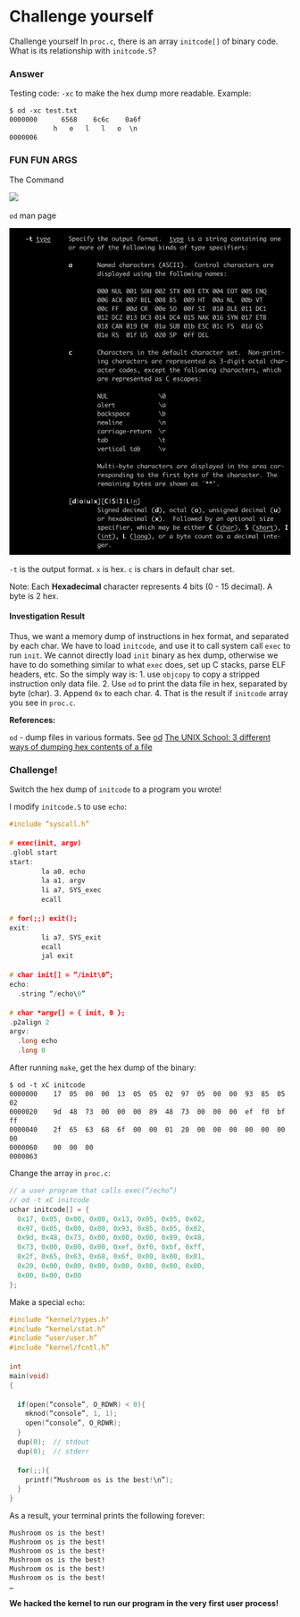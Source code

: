 # Challenge yourself

Challenge yourself In `proc.c`, there is an array `initcode[]` of binary code. What is its relationship with `initcode.S`?

### Answer

Testing code: `-xc` to make the hex dump more readable. Example:

```text
$ od -xc test.txt
0000000      6568    6c6c    0a6f
           h   e   l   l   o  \n
0000006
```

### FUN FUN ARGS

The Command

![](../.gitbook/assets/image%20%2830%29.png)

`od` man page

![](../.gitbook/assets/image%20%2832%29.png)

`-t` is the output format. `x` is hex. `c` is chars in default char set.

Note: Each **Hexadecimal** character represents 4 bits \(0 - 15 decimal\). A byte is 2 hex.

#### Investigation Result

Thus, we want a memory dump of instructions in hex format, and separated by each char. We have to load `initcode`, and use it to call system call `exec` to run `init`. We cannot directly load `init` binary as hex dump, otherwise we have to do something similar to what `exec` does, set up C stacks, parse ELF headers, etc. So the simply way is: 1. use `objcopy` to copy a stripped instruction only data file. 2. Use `od` to print the data file in hex, separated by byte \(char\). 3. Append `0x` to each char. 4. That is the result if `initcode` array you see in `proc.c`.

**References:**

`od` - dump files in various formats. See [od](https://pubs.opengroup.org/onlinepubs/9699919799/utilities/od.html) [The UNIX School: 3 different ways of dumping hex contents of a file](http://www.theunixschool.com/2011/06/3-different-ways-of-dumping-hex.html)

### Challenge!

Switch the hex dump of `initcode` to a program you wrote!

I modify `initcode.S` to use `echo`:

```c
#include “syscall.h”

# exec(init, argv)
.globl start
start:
        la a0, echo
        la a1, argv
        li a7, SYS_exec
        ecall

# for(;;) exit();
exit:
        li a7, SYS_exit
        ecall
        jal exit

# char init[] = “/init\0”;
echo:
  .string “/echo\0”

# char *argv[] = { init, 0 };
.p2align 2
argv:
  .long echo
  .long 0
```

After running `make`, get the hex dump of the binary:

```text
$ od -t xC initcode
0000000    17  05  00  00  13  05  05  02  97  05  00  00  93  85  05  02
0000020    9d  48  73  00  00  00  89  48  73  00  00  00  ef  f0  bf  ff
0000040    2f  65  63  68  6f  00  00  01  20  00  00  00  00  00  00  00
0000060    00  00  00
0000063
```

Change the array in `proc.c`:

```c
// a user program that calls exec(“/echo”)
// od -t xC initcode
uchar initcode[] = {
  0x17, 0x05, 0x00, 0x00, 0x13, 0x05, 0x05, 0x02,
  0x97, 0x05, 0x00, 0x00, 0x93, 0x85, 0x05, 0x02,
  0x9d, 0x48, 0x73, 0x00, 0x00, 0x00, 0x89, 0x48,
  0x73, 0x00, 0x00, 0x00, 0xef, 0xf0, 0xbf, 0xff,
  0x2f, 0x65, 0x63, 0x68, 0x6f, 0x00, 0x00, 0x01,
  0x20, 0x00, 0x00, 0x00, 0x00, 0x00, 0x00, 0x00,
  0x00, 0x00, 0x00
};
```

Make a special `echo`:

```c
#include “kernel/types.h"
#include “kernel/stat.h”
#include “user/user.h”
#include “kernel/fcntl.h”

int
main(void)
{

  if(open(“console”, O_RDWR) < 0){
    mknod(“console”, 1, 1);
    open(“console”, O_RDWR);
  }
  dup(0);  // stdout
  dup(0);  // stderr

  for(;;){
    printf(“Mushroom os is the best!\n”);
  }
}
```

As a result, your terminal prints the following forever:

```text
Mushroom os is the best!
Mushroom os is the best!
Mushroom os is the best!
Mushroom os is the best!
Mushroom os is the best!
Mushroom os is the best!
…
```

**We hacked the kernel to run our program in the very first user process!**

